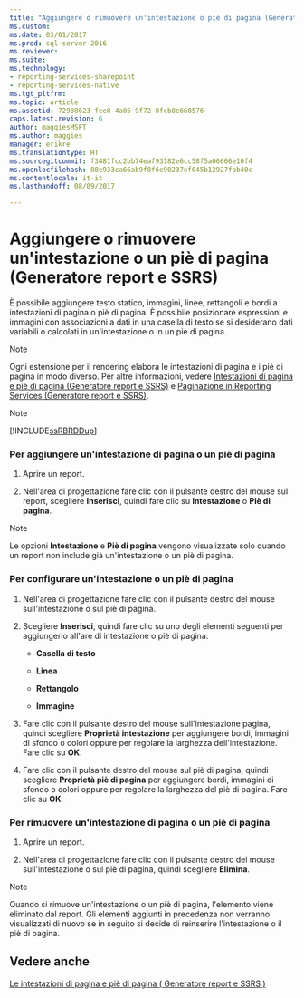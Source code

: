 ```yaml
---
title: "Aggiungere o rimuovere un'intestazione o piè di pagina (Generatore Report e SSRS) | Documenti Microsoft"
ms.custom: 
ms.date: 03/01/2017
ms.prod: sql-server-2016
ms.reviewer: 
ms.suite: 
ms.technology:
- reporting-services-sharepoint
- reporting-services-native
ms.tgt_pltfrm: 
ms.topic: article
ms.assetid: 72988623-fee8-4a05-9f72-8fcb8e668576
caps.latest.revision: 6
author: maggiesMSFT
ms.author: maggies
manager: erikre
ms.translationtype: HT
ms.sourcegitcommit: f3481fcc2bb74eaf93182e6cc58f5a06666e10f4
ms.openlocfilehash: 88e933ca66ab9f8f6e90237ef045b12927fab40c
ms.contentlocale: it-it
ms.lasthandoff: 08/09/2017

---
```

# <a name="add-or-remove-a-page-header-or-footer-report-builder-and-ssrs"></a>Aggiungere o rimuovere un'intestazione o un piè di pagina (Generatore report e SSRS)
  È possibile aggiungere testo statico, immagini, linee, rettangoli e bordi a intestazioni di pagina o piè di pagina. È possibile posizionare espressioni e immagini con associazioni a dati in una casella di testo se si desiderano dati variabili o calcolati in un'intestazione o in un piè di pagina.  
  
> [!NOTE]  
>  Ogni estensione per il rendering elabora le intestazioni di pagina e i piè di pagina in modo diverso. Per altre informazioni, vedere [Intestazioni di pagina e piè di pagina &#40;Generatore report e SSRS&#41;](../../reporting-services/report-design/page-headers-and-footers-report-builder-and-ssrs.md) e [Paginazione in Reporting Services &#40;Generatore report e SSRS&#41;](../../reporting-services/report-design/pagination-in-reporting-services-report-builder-and-ssrs.md).  
  
> [!NOTE]  
>  [!INCLUDE[ssRBRDDup](../../includes/ssrbrddup-md.md)]  
  
### <a name="to-add-a-page-header-or-footer"></a>Per aggiungere un'intestazione di pagina o un piè di pagina  
  
1.  Aprire un report.  
  
2.  Nell'area di progettazione fare clic con il pulsante destro del mouse sul report, scegliere **Inserisci**, quindi fare clic su **Intestazione** o **Piè di pagina**.  
  
> [!NOTE]  
>  Le opzioni **Intestazione** e **Piè di pagina** vengono visualizzate solo quando un report non include già un'intestazione o un piè di pagina.  
  
### <a name="to-configure-a-page-header-or-footer"></a>Per configurare un'intestazione o un piè di pagina  
  
1.  Nell'area di progettazione fare clic con il pulsante destro del mouse sull'intestazione o sul piè di pagina.  
  
2.  Scegliere **Inserisci**, quindi fare clic su uno degli elementi seguenti per aggiungerlo all'are di intestazione o piè di pagina:  
  
    -   **Casella di testo**  
  
    -   **Linea**  
  
    -   **Rettangolo**  
  
    -   **Immagine**  
  
3.  Fare clic con il pulsante destro del mouse sull'intestazione pagina, quindi scegliere **Proprietà intestazione** per aggiungere bordi, immagini di sfondo o colori oppure per regolare la larghezza dell'intestazione. Fare clic su **OK**.  
  
4.  Fare clic con il pulsante destro del mouse sul piè di pagina, quindi scegliere **Proprietà piè di pagina** per aggiungere bordi, immagini di sfondo o colori oppure per regolare la larghezza del piè di pagina. Fare clic su **OK**.  
  
### <a name="to-remove-a-page-header-or-footer"></a>Per rimuovere un'intestazione di pagina o un piè di pagina  
  
1.  Aprire un report.  
  
2.  Nell'area di progettazione fare clic con il pulsante destro del mouse sull'intestazione o sul piè di pagina, quindi scegliere **Elimina**.  
  
> [!NOTE]  
>  Quando si rimuove un'intestazione o un piè di pagina, l'elemento viene eliminato dal report. Gli elementi aggiunti in precedenza non verranno visualizzati di nuovo se in seguito si decide di reinserire l'intestazione o il piè di pagina.  
  
## <a name="see-also"></a>Vedere anche  
 [Le intestazioni di pagina e piè di pagina &#40; Generatore report e SSRS &#41;](../../reporting-services/report-design/page-headers-and-footers-report-builder-and-ssrs.md)  
  
  
